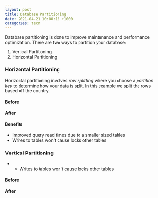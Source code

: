 ```yaml
---
layout: post
title: Database Partitioning
date: 2021-04-21 10:00:18 +1000
categories: tech
---
```


Database partitioning is done to improve maintenance and performance
optimization. There are two ways to partition your database:

1. Vertical Partitioning
2. Horizontal Partitioning

### Horizontal Partitioning

Horizontal partitioning involves _row splitting_ where you choose a _partition
key_ to determine how your data is split. In this example we split the rows
based off the country.

#### Before

#### After

#### Benefits

- Improved query read times due to a smaller sized tables
- Writes to tables won't cause locks other tables

### Vertical Partitioning

- - Writes to tables won't cause locks other tables

#### Before

#### After
